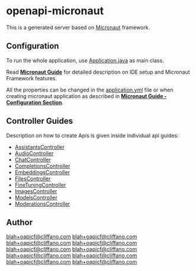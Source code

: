 # openapi-micronaut

This is a generated server based on [Micronaut](https://micronaut.io/) framework.

## Configuration

To run the whole application, use [Application.java](src/main/java/org/openapitools/Application.java) as main class.

Read **[Micronaut Guide](https://docs.micronaut.io/latest/guide/#ideSetup)** for detailed description on IDE setup and Micronaut Framework features.

All the properties can be changed in the [application.yml](src/main/resources/application.yml) file or when creating micronaut application as described in **[Micronaut Guide - Configuration Section](https://docs.micronaut.io/latest/guide/#config)**.

## Controller Guides

Description on how to create Apis is given inside individual api guides:

* [AssistantsController](docs/controllers/AssistantsController.md)
* [AudioController](docs/controllers/AudioController.md)
* [ChatController](docs/controllers/ChatController.md)
* [CompletionsController](docs/controllers/CompletionsController.md)
* [EmbeddingsController](docs/controllers/EmbeddingsController.md)
* [FilesController](docs/controllers/FilesController.md)
* [FineTuningController](docs/controllers/FineTuningController.md)
* [ImagesController](docs/controllers/ImagesController.md)
* [ModelsController](docs/controllers/ModelsController.md)
* [ModerationsController](docs/controllers/ModerationsController.md)

## Author

blah+oapicf@cliffano.com
blah+oapicf@cliffano.com
blah+oapicf@cliffano.com
blah+oapicf@cliffano.com
blah+oapicf@cliffano.com
blah+oapicf@cliffano.com
blah+oapicf@cliffano.com
blah+oapicf@cliffano.com
blah+oapicf@cliffano.com
blah+oapicf@cliffano.com


